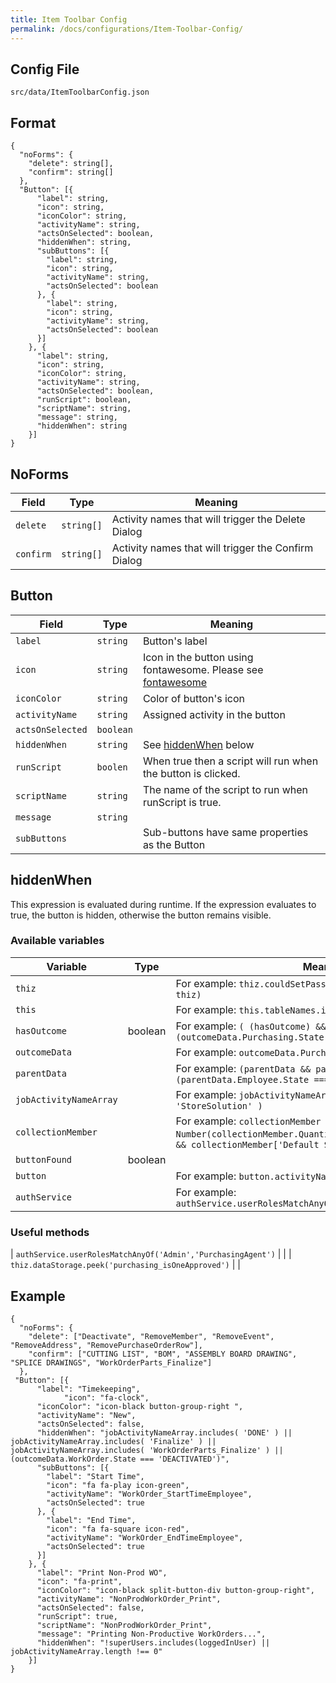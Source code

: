 ```yaml
---
title: Item Toolbar Config
permalink: /docs/configurations/Item-Toolbar-Config/
---
```


## Config File
`src/data/ItemToolbarConfig.json`

## Format
```
{
  "noForms": {
    "delete": string[],
    "confirm": string[]
  },
  "Button": [{
      "label": string,
      "icon": string,
      "iconColor": string,
      "activityName": string,
      "actsOnSelected": boolean,
      "hiddenWhen": string,
      "subButtons": [{
        "label": string,
        "icon": string,
        "activityName": string,
        "actsOnSelected": boolean
      }, {
        "label": string,
        "icon": string,
        "activityName": string,
        "actsOnSelected": boolean
      }]
    }, {
      "label": string,
      "icon": string,
      "iconColor": string,
      "activityName": string,
      "actsOnSelected": boolean,
      "runScript": boolean,
      "scriptName": string,
      "message": string,
      "hiddenWhen": string
    }]
}

```
## NoForms

| Field | Type | Meaning |
| ------------- | ------------- | ------------- |
| `delete` | `string[]` | Activity names that will trigger the Delete Dialog |
| `confirm` | `string[]` | Activity names that will trigger the Confirm Dialog |

## Button 

| Field | Type | Meaning |
| ------------- | ------------- | ------------- |
| `label` | `string` | Button's label |
| `icon` | `string` | Icon in the button using fontawesome. Please see [fontawesome](https://fontawesome.com/icons)|
| `iconColor` | `string` | Color of button's icon |
| `activityName` | `string` | Assigned activity in the button |
| `actsOnSelected` | `boolean` | |
| `hiddenWhen` | `string` | See [hiddenWhen](#hiddenWhen) below |
| `runScript` | `boolen` | When true then a script will run when the button is clicked. |
| `scriptName` | `string` | The name of the script to run when runScript is true. |
| `message` | `string` | |
| `subButtons` |  | Sub-buttons have same properties as the Button |

## hiddenWhen
This expression is evaluated during runtime. If the expression evaluates to true, the button is hidden, otherwise the button remains visible.

### Available variables
| Variable | Type | Meaning |
| ------------- | ------------- | ------------- |
| `thiz` | | For example: `thiz.couldSetPasswordOf(thiz.selectedUuid, thiz)` |
| `this` | | For example: `this.tableNames.includes('Parts')` |
| `hasOutcome` | boolean | For example: `( (hasOutcome) && (outcomeData.Purchasing.State !== 'CLOSED') )` |
| `outcomeData` | | For example: `outcomeData.Purchasing.State === 'CLOSED'` |
| `parentData` | | For example: `(parentData && parentData.Employee && !(parentData.Employee.State === 'ACTIVE'))` |
| `jobActivityNameArray` | | For example: `jobActivityNameArray.includes( 'StoreSolution' )` |
| `collectionMember` | | For example: `collectionMember && Number(collectionMember.Quantity) > 0` or `collectionMember && collectionMember['Default Storage'] === 'Yes'` |
| `buttonFound` | boolean | |
| `button` | | For example: `button.activityName === 'UpdatePickList'` |
| `authService` | | For example: `authService.userRolesMatchAnyOf('Admin','PurchasingAgent')` |

### Useful methods
| `authService.userRolesMatchAnyOf('Admin','PurchasingAgent')` | |
| `thiz.dataStorage.peek('purchasing_isOneApproved')` | |


## Example
```
{
  "noForms": {
    "delete": ["Deactivate", "RemoveMember", "RemoveEvent", "RemoveAddress", "RemovePurchaseOrderRow"],
    "confirm": ["CUTTING LIST", "BOM", "ASSEMBLY BOARD DRAWING", "SPLICE DRAWINGS", "WorkOrderParts_Finalize"]
  },
 "Button": [{
      "label": "Timekeeping",
            "icon": "fa-clock",
      "iconColor": "icon-black button-group-right ",
      "activityName": "New",
      "actsOnSelected": false,
      "hiddenWhen": "jobActivityNameArray.includes( 'DONE' ) || jobActivityNameArray.includes( 'Finalize' ) || jobActivityNameArray.includes( 'WorkOrderParts_Finalize' ) || (outcomeData.WorkOrder.State === 'DEACTIVATED')",
      "subButtons": [{
        "label": "Start Time",
        "icon": "fa fa-play icon-green",
        "activityName": "WorkOrder_StartTimeEmployee",
        "actsOnSelected": true
      }, {
        "label": "End Time",
        "icon": "fa fa-square icon-red",
        "activityName": "WorkOrder_EndTimeEmployee",
        "actsOnSelected": true
      }]
    }, {
      "label": "Print Non-Prod WO",
      "icon": "fa-print",
      "iconColor": "icon-black split-button-div button-group-right",
      "activityName": "NonProdWorkOrder_Print",
      "actsOnSelected": false,
      "runScript": true,
      "scriptName": "NonProdWorkOrder_Print",
      "message": "Printing Non-Productive WorkOrders...",
      "hiddenWhen": "!superUsers.includes(loggedInUser) || jobActivityNameArray.length !== 0"
    }]  
}
```
